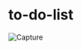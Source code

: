 # to-do-list

![Capture](https://user-images.githubusercontent.com/127117869/227644166-31d10d30-bfe2-4bde-a4c0-4dd032861d9e.PNG)

